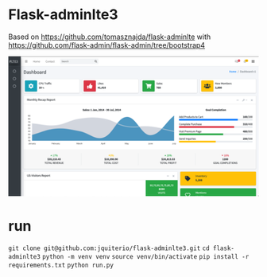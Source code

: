 # Flask-adminlte3 

Based on https://github.com/tomasznajda/flask-adminlte with https://github.com/flask-admin/flask-admin/tree/bootstrap4

![Dashboard](imgs/dashboard.png?raw=true "Dashboard")

# run
`git clone git@github.com:jquiterio/flask-adminlte3.git`
`cd flask-adminlte3`
`python -m venv venv`
`source venv/bin/activate`
`pip install -r requirements.txt`
`python run.py`

